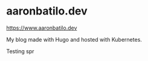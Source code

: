# aaronbatilo.dev

https://www.aaronbatilo.dev

My blog made with Hugo and hosted with Kubernetes.

Testing spr
